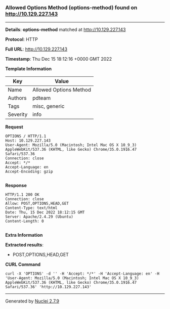 ### Allowed Options Method (options-method) found on http://10.129.227.143
---
**Details**: **options-method**  matched at http://10.129.227.143

**Protocol**: HTTP

**Full URL**: http://10.129.227.143

**Timestamp**: Thu Dec 15 18:12:16 +0000 GMT 2022

**Template Information**

| Key | Value |
|---|---|
| Name | Allowed Options Method |
| Authors | pdteam |
| Tags | misc, generic |
| Severity | info |

**Request**
```http
OPTIONS / HTTP/1.1
Host: 10.129.227.143
User-Agent: Mozilla/5.0 (Macintosh; Intel Mac OS X 10_9_3) AppleWebKit/537.36 (KHTML, like Gecko) Chrome/35.0.1916.47 Safari/537.36
Connection: close
Accept: */*
Accept-Language: en
Accept-Encoding: gzip


```

**Response**
```http
HTTP/1.1 200 OK
Connection: close
Allow: POST,OPTIONS,HEAD,GET
Content-Type: text/html
Date: Thu, 15 Dec 2022 18:12:15 GMT
Server: Apache/2.4.29 (Ubuntu)
Content-Length: 0


```

**Extra Information**

**Extracted results**:

- POST,OPTIONS,HEAD,GET



**CURL Command**
```
curl -X 'OPTIONS' -d '' -H 'Accept: */*' -H 'Accept-Language: en' -H 'User-Agent: Mozilla/5.0 (Macintosh; Intel Mac OS X 10_9_3) AppleWebKit/537.36 (KHTML, like Gecko) Chrome/35.0.1916.47 Safari/537.36' 'http://10.129.227.143'
```
---
Generated by [Nuclei 2.7.9](https://github.com/projectdiscovery/nuclei)